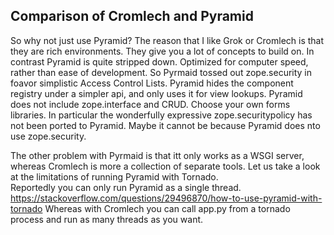 ## Comparison of Cromlech and Pyramid

So why not just use Pyramid?  The reason that I like Grok or Cromlech is
that they are rich environments.  They give you a lot of concepts to build
on.  In contrast Pyramid is quite stripped down.  Optimized for computer speed,
rather than ease of development. So Pyrmaid tossed out zope.security in foavor
simplistic Access Control Lists.  Pyramid hides the component registry under
a simpler api, and only uses it for view lookups. Pyramid does not include
zope.interface and CRUD.  Choose your own forms libraries. 
In particular the wonderfully expressive zope.securitypolicy has not
been ported to Pyramid.  Maybe it cannot be because Pyramid does nto use 
zope.security.

The other problem with Pyrmaid  is that itt only works
as a WSGI server, whereas Cromlech is more a collection of separate tools.
Let us take a look at the limitations of running Pyramid with Tornado.  
Reportedly you can only run Pyramid as a single thread.
https://stackoverflow.com/questions/29496870/how-to-use-pyramid-with-tornado
Whereas with Cromlech you can call app.py from a tornado process and run 
as many threads as you want. 
